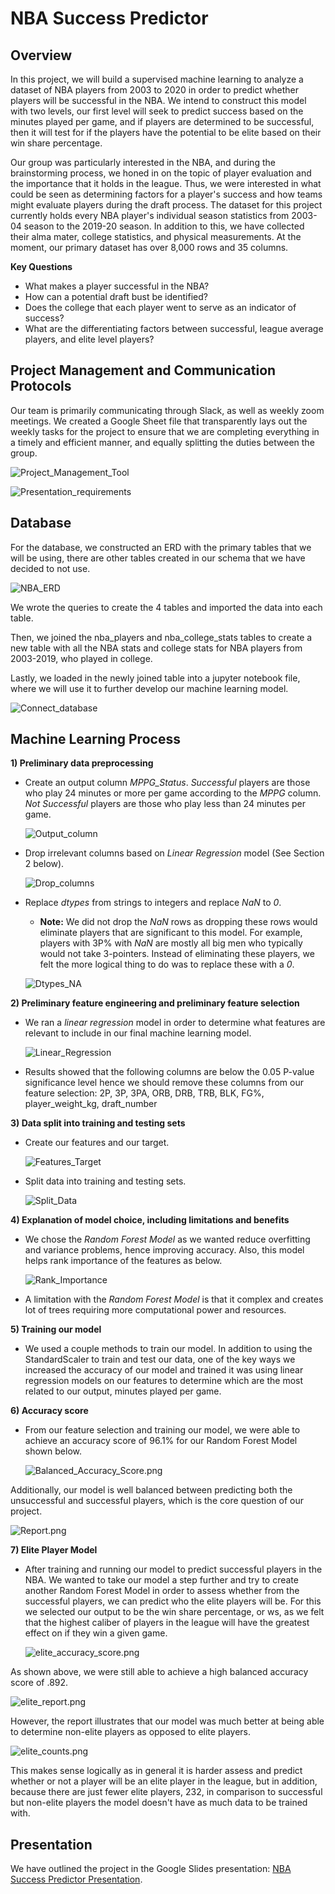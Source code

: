 # NBA Success Predictor

## **Overview** 

In this project, we will build a supervised machine learning to analyze a dataset of NBA players from 2003 to 2020 in order to predict whether players will be successful in the NBA. We intend to construct this model with two levels, our first level will seek to predict success based on the minutes played per game, and if players are determined to be successful, then it will test for if the players have the potential to be elite based on their win share percentage. 

Our group was particularly interested in the NBA, and during the brainstorming process, we honed in on the topic of player evaluation and the importance that it holds in the league. Thus, we were interested in what could be seen as determining factors for a player's success and how teams might evaluate players during the draft process. The dataset for this project currently holds every NBA player's individual season statistics from 2003-04 season to the 2019-20 season. In addition to this, we have collected their alma mater, college statistics, and physical measurements. At the moment, our primary dataset has over 8,000 rows and 35 columns.

**Key Questions**
- What makes a player successful in the NBA?
- How can a potential draft bust be identified?
- Does the college that each player went to serve as an indicator of success?
- What are the differentiating factors between successful, league average players, and elite level players?

## **Project Management and Communication Protocols**

Our team is primarily communicating through Slack, as well as weekly zoom meetings. We created a Google Sheet file that transparently lays out the weekly tasks for the project to ensure that we are completing everything in a timely and efficient manner, and equally splitting the duties between the group. 

![Project_Management_Tool](Images/Project_Management_Tool.png)

![Presentation_requirements](Images/Presentation_requirements.png)

## **Database**

For the database, we constructed an ERD with the primary tables that we will be using, there are other tables created in our schema that we have decided to not use. 

![NBA_ERD](Images/NBA_ERD.png)

We wrote the queries to create the 4 tables and imported the data into each table. 

Then, we joined the nba_players and nba_college_stats tables to create a new table with all the NBA stats and college stats for NBA players from 2003-2019, who played in college.

Lastly, we loaded in the newly joined table into a jupyter notebook file, where we will use it to further develop our machine learning model.

![Connect_database](Images/Connect_database.png)

## **Machine Learning Process**

**1) Preliminary data preprocessing**

- Create an output column *MPPG_Status*. *Successful* players are those who play 24 minutes or more per game according to the *MPPG* column.  *Not Successful* players are those who play less than 24 minutes per game.

    ![Output_column](Images/Output_column.png)

- Drop irrelevant columns based on *Linear Regression* model (See Section 2 below).

    ![Drop_columns](Images/Drop_columns.png)

- Replace *dtypes* from strings to integers and replace *NaN* to *0*.
    - **Note:** We did not drop the *NaN* rows as dropping these rows would eliminate players that are significant to this model.  For example, players with 3P% with *NaN* are mostly all big men who typically would not take 3-pointers.  Instead of eliminating these players, we felt the more logical thing to do was to replace these with a *0*. 

    ![Dtypes_NA](Images/Dtypes_NA.png)

**2)  Preliminary feature engineering and preliminary feature selection**

- We ran a *linear regression* model in order to determine what features are relevant to include in our final machine learning model.

    ![Linear_Regression](Images/Linear_Regression.png)

- Results showed that the following columns are below the 0.05 P-value significance level hence we should remove these columns from our feature selection: 2P, 3P, 3PA, ORB, DRB, TRB, BLK, FG%, player_weight_kg, draft_number

**3) Data split into training and testing sets**

- Create our features and our target.

    ![Features_Target](Images/Features_Target.png)

- Split data into training and testing sets.

    ![Split_Data](Images/Split_Data.png)

**4) Explanation of model choice, including limitations and benefits**

- We chose the *Random Forest Model* as we wanted reduce overfitting and variance problems, hence improving accuracy.  Also, this model helps rank importance of the features as below.

    ![Rank_Importance](Images/Rank_Importance.png)

- A limitation with the *Random Forest Model* is that it complex and creates lot of trees requiring more computational power and resources. 

**5) Training our model**

- We used a couple methods to train our model. In addition to using the StandardScaler to train and test our data, one of the key ways we increased the accuracy of our model and trained it was using linear regression models on our features to determine which are the most related to our output, minutes played per game.

**6) Accuracy score**

- From our feature selection and training our model, we were able to achieve an accuracy score of 96.1% for our Random Forest Model shown below.

   ![Balanced_Accuracy_Score.png](Images/Balanced_Accuracy_Score.png)

Additionally, our model is well balanced between predicting both the unsuccessful and successful players, which is the core question of our project.

   ![Report.png](Images/Report.png)
   
**7) Elite Player Model**

- After training and running our model to predict successful players in the NBA. We wanted to take our model a step further and try to create another Random Forest Model in order to assess whether from the successful players, we can predict who the elite players will be. For this we selected our output to be the win share percentage, or ws, as we felt that the highest caliber of players in the league will have the greatest effect on if they win a given game. 

   ![elite_accuracy_score.png](Images/elite_accuracy_score.png)
    
As shown above, we were still able to achieve a high balanced accuracy score of .892.

   ![elite_report.png](Images/elite_report.png)

However, the report illustrates that our model was much better at being able to determine non-elite players as opposed to elite players.

   ![elite_counts.png](Images/elite_counts.png)

This makes sense logically as in general it is harder assess and predict whether or not a player will be an elite player in the league, but in addition, because there are just fewer elite players, 232, in comparison to successful but non-elite players the model doesn't have as much data to be trained with.

## **Presentation**

We have outlined the project in the Google Slides presentation: [NBA Success Predictor Presentation](https://docs.google.com/presentation/d/1W8KnGoBi8lcXjScGKJa9Jot-fBMlreqc4T3a1233-38/edit?usp=sharing).


